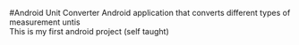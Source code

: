 #Android Unit Converter
Android application that converts different types of measurement untis <br />
This is my first android project (self taught)
